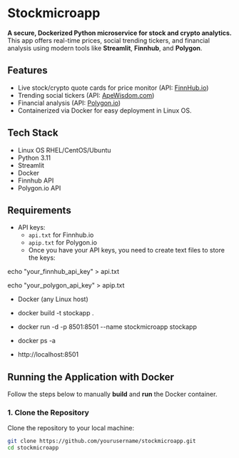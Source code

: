 # Stockmicroapp

**A secure, Dockerized Python microservice for stock and crypto analytics.**  
This app offers real-time prices, social trending tickers, and financial analysis using modern tools like **Streamlit**, **Finnhub**, and **Polygon**.

## Features

- Live stock/crypto quote cards for price monitor (API: [FinnHub.io](https://finnhub.io/))
- Trending social tickers (API: [ApeWisdom.com](https://apewisdom.com/))
- Financial analysis (API: [Polygon.io](https://polygon.io/))
- Containerized via Docker for easy deployment in Linux OS.

## Tech Stack
- Linux OS RHEL/CentOS/Ubuntu 
- Python 3.11
- Streamlit
- Docker
- Finnhub API
- Polygon.io API

## Requirements

- API keys:
  - `api.txt` for Finnhub.io
  - `apip.txt` for Polygon.io
  - Once you have your API keys, you need to create text files to store the keys:

echo "your_finnhub_api_key" > api.txt

echo "your_polygon_api_key" > apip.txt

- Docker (any Linux host)
- docker build -t stockapp .
- docker run -d -p 8501:8501 --name stockmicroapp stockapp
- docker ps -a 

- http://localhost:8501

## Running the Application with Docker

Follow the steps below to manually **build** and **run** the Docker container.

### **1. Clone the Repository**

Clone the repository to your local machine:

```bash
git clone https://github.com/yourusername/stockmicroapp.git
cd stockmicroapp

